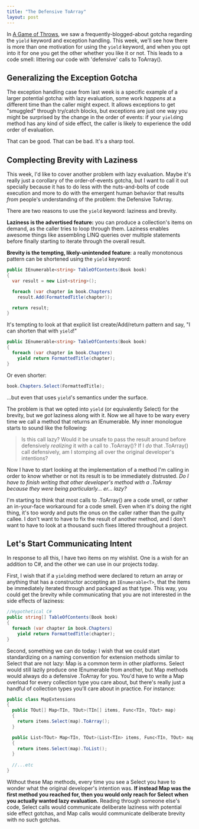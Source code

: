 ```yaml
---
title: "The Defensive ToArray"
layout: post
---
```



In <a href="http://patrick.lioi.net/2012/09/27/a-game-of-throws/">A Game of Throws</a>, we saw a frequently-blogged-about gotcha regarding the `yield` keyword and exception handling.  This week, we'll see how there is more than one motivation for using the `yield` keyword, and when you opt into it for one you get the other whether you like it or not.  This leads to a code smell: littering our code with 'defensive' calls to ToArray(). 

## Generalizing the Exception Gotcha

The exception handling case from last week is a specific example of a larger potential gotcha: with lazy evaluation, some work *happens* at a different time than the caller might expect.  It allows exceptions to get "smuggled" through try/catch blocks, but exceptions are just one way you might be surprised by the change in the order of events: if your `yield`ing method has any kind of side effect, the caller is likely to experience the odd order of evaluation.

That can be good.  That can be bad.  It's a sharp tool.

## Complecting Brevity with Laziness

This week, I'd like to cover another problem with lazy evaluation.  Maybe it's really just a corollary of the order-of-events gotcha, but I want to call it out specially because it has to do less with the nuts-and-bolts of code execution and more to do with the emergent human behavior that results *from* people's understanding of the problem: the Defensive ToArray.

There are two reasons to use the `yield` keyword:  laziness and brevity.

**Laziness is the advertised feature:** you can produce a collection's items on demand, as the caller tries to loop through them.  Laziness enables awesome things like assembling LINQ queries over multiple statements before finally starting to iterate through the overall result.

**Brevity is the tempting, likely-unintended feature**: a really monotonous pattern can be shortened using the `yield` keyword:

```cs
public IEnumerable<string> TableOfContents(Book book)
{
  var result = new List<string>();

  foreach (var chapter in book.Chapters)
    result.Add(FormattedTitle(chapter));

  return result;
}
```

It's tempting to look at that explicit list create/Add/return pattern and say, "I can shorten that with `yield`!"

```cs
public IEnumerable<string> TableOfContents(Book book)
{
  foreach (var chapter in book.Chapters)
    yield return FormattedTitle(chapter);
}
```

Or even shorter:

```cs
book.Chapters.Select(FormattedTitle);
```

...but even that uses `yield`'s semantics under the surface.

The problem is that we opted into `yield` (or equivalently Select) for the brevity, but we *got* laziness along with it.  Now we all have to be wary every time we call a method that returns an IEnumerable.  My inner monologue starts to sound like the following:

> Is this call lazy?  Would it be unsafe to pass the result around before defensively *realizing* it with a call to .ToArray()?  If I *do* that .ToArray() call defensively, am I stomping all over the original developer's intentions?

Now I have to start looking at the implementation of a method I'm calling in order to know whether or not its result is to be immediately distrusted.  *Do I have to finish writing that other developer's method with a .ToArray because they were being particularly... er... lazy?*

I'm starting to think that most calls to .ToArray() are a code smell, or rather an in-your-face workaround for a code smell.  Even when it's doing the right thing, it's too wordy and puts the onus on the caller rather than the guilty callee.  I don't want to have to fix the result of another method, and I don't want to have to look at a thousand such fixes littered throughout a project.

## Let's Start Communicating Intent

In response to all this, I have two items on my wishlist.  One is a wish for an addition to C#, and the other we can use in our projects today.

First, I wish that if a `yield`ing method were declared to return an array or anything that has a constructor accepting an `IEnumerable<T>`, that the items be immediately iterated through and packaged as that type.  This way, you could get the brevity while communicating that you are not interested in the side effects of laziness:

```cs
//Hypothetical C#
public string[] TableOfContents(Book book)
{
  foreach (var chapter in book.Chapters)
    yield return FormattedTitle(chapter);
}
```

Second, something we can do today: I wish that we could start standardizing on a naming convention for extension methods similar to Select that are not lazy: Map is a common term in other platforms.  Select would still lazily produce one IEnumerable from another, but Map methods would always do a defensive .ToArray for you.  You'd have to write a Map overload for every collection type you care about, but there's really just a handful of collection types you'll care about in practice.  For instance:

```cs
public class MapExtensions
{
  public TOut[] Map<TIn, TOut>(TIn[] items, Func<TIn, TOut> map)
  {
    return items.Select(map).ToArray();
  }

  public List<TOut> Map<TIn, TOut>(List<TIn> items, Func<TIn, TOut> map)
  {
    return items.Select(map).ToList();
  }
 
  //...etc
}
```

Without these Map methods, every time you see a Select you have to wonder what the original developer's intention was.  **If instead Map was the first method you reached for, then you would only reach for Select when you actually wanted lazy evaluation.**    Reading through someone else's code, Select calls would communicate deliberate laziness with potential side effect gotchas, and Map calls would communicate deliberate brevity with no such gotchas.
